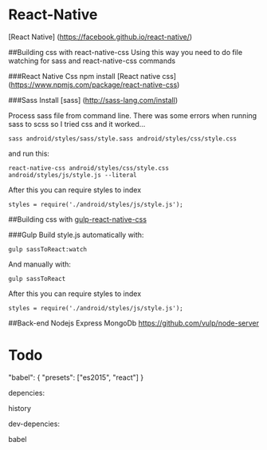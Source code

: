 # React-Native
[React Native] (https://facebook.github.io/react-native/)


##Building css with react-native-css
Using this way you need to do file watching for sass and react-native-css commands

###React Native Css
npm install [React native css] (https://www.npmjs.com/package/react-native-css)

###Sass
Install [sass] (http://sass-lang.com/install)

Process sass file from command line.
There was some errors when running sass to scss so I tried css and it worked...
``` shell
sass android/styles/sass/style.sass android/styles/css/style.css
```
and run this:
``` shell
react-native-css android/styles/css/style.css android/styles/js/style.js --literal
```

After this you can require styles to index
``` shell
styles = require('./android/styles/js/style.js');
```

##Building css with [gulp-react-native-css](https://www.npmjs.com/package/gulp-react-native-stylesheet-css)


###Gulp
Build style.js automatically with:
``` shell
gulp sassToReact:watch
```
And manually with:
``` shell
gulp sassToReact
```

After this you can require styles to index
``` shell
styles = require('./android/styles/js/style.js');
```

##Back-end
Nodejs Express MongoDb
https://github.com/vulp/node-server

# Todo
"babel": {
    "presets": ["es2015", "react"]
}

depencies:

history

dev-depencies:

babel


